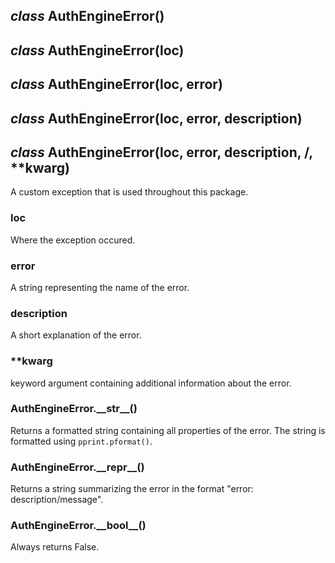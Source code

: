 ## _class_ __AuthEngineError__()
## _class_ __AuthEngineError__(loc)
## _class_ __AuthEngineError__(loc, error)
## _class_ __AuthEngineError__(loc, error, description)
## _class_ __AuthEngineError__(loc, error, description, /, **kwarg)
A custom exception that is used throughout this package.

### loc
Where the exception occured.
        
### error
A string representing the name of the error.
		
### description
A short explanation of the error.

### **kwarg
keyword argument containing additional information about the error.


### AuthEngineError.__\_\_str\_\___()
Returns a formatted string containing all properties of the error. The
string is formatted using `pprint.pformat()`.
	
### AuthEngineError.__\_\_repr\_\___()
Returns a string summarizing the error in the format
"error: description/message".
	
### AuthEngineError.__\_\_bool\_\___()
Always returns False.